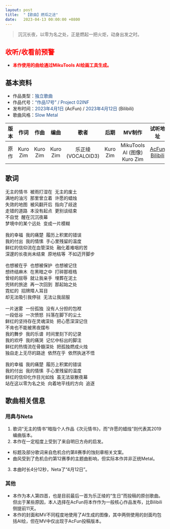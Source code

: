 ```yaml
---
layout: post
title:  "【歌曲】燃炬之途"
date:   2023-04-13 00:00:00 +0800
---
```


> 沉沉长夜，以零为名之处，正是燃起一把火炬，动身出发之时。

## <font color="#ff0000">收听/收看前预警</font>

* <font color="#ff0000"><b>本作使用的曲绘通过MikuTools AI绘画工具生成。</b></font>

## 基本资料
* 作品类型：<font color="#194987">独立歌曲</font>
* 作品代号：<font color="#194987">“作品17号” / Project 02INF</font>
* 发布时间：<font color="#194987">2023年4月1日</font> (AcFun) / <font color="#194987">2023年4月12日</font> (Bilibili)
* 歌曲风格：<font color="#194987">Slow Metal</font>

| 版本 | 作词 | 作曲 | 编曲 | 歌者 | 后期 | MV制作 | 试听地址 |
| :--: | :--: | :--: | :--: | :--: | :--: | :--: | :--: | 
| 原作 | Kuro Zim | Kuro Zim | Kuro Zim | 乐正绫 (VOCALOID3) | Kuro Zim | MikuTools AI (图像)<br>Kuro Zim | [AcFun](https://www.acfun.cn/v/ac41019965)<br>[Bilibili](https://www.bilibili.com/video/BV1fX4y1r7NB) |

## 歌词

<pre>
无主的情书 被雨打湿在 无主的废土
满地的油污 那里曾立着 许愿的蜡烛
失效的地图 被风翻开后 指向了歧途
走错的道路 本没有起点 更别谈结束
不自觉 醒在沉沉夜幕
梦境中的某个远处 变成一片模糊

我的幸福 我的痛楚 履历上积累的错误
我的付出 我的情愫 手心里残留的温度
鲜红的信仰流在血管深处 融化着难咽的苦
深邃的长夜尚未结束 原地枯等 不如迈开脚步

也想被在乎 也想被保护 也想被记住
想终结麻木 在黑暗之中 打碎那桎梏
曾经的屈辱 就让我亲手 埋葬在泥土
兜转的旅途 再一次回到 那起始之处
霓虹的 招牌障人耳目
却无法吸引我停驻 无法让我屈服

一片迷雾 一份孤独 没有人分担的包袱
一段低谷 一次愤怒 抖落在脚下的尘土
鲜红的坚持存在灵魂深处 把心愿深深记住
不肯也不能被黑夜摆布
我的舞步 我的乐谱 时间里刻下的记录
我的欢呼 我的痛哭 记忆中标出的脚注
鲜红的热情流在骨髓深处 把孤独燃成火烛
独自走上无尽的路途 依然在乎 依然执迷不悟

我的幸福 我的痛楚 履历上积累的错误
我的付出 我的情愫 手心里残留的温度
鲜红的信仰化作目光如烛 虽无法驱散夜幕
站在这以零为名之处 向着地平线的方向 追逐
</pre>

## 歌曲相关信息

### 用典与Neta

1. 歌词“无主的情书”暗指个人作品《次元情书》，而“许愿的蜡烛”则代表其2019编曲版本。
2. 本作在一定程度上受到了来自明日方舟的启发。
* 标题及部分歌词来自危机合约第8赛季的蚀刻章相关文案。
* 曲风受到了危机合约第12赛季的主题曲影响，但实际本作并非正统Metal。
3. 本曲时长4分12秒，Neta了“4月12日”。

### 其他

* 本作为本人第四首，也是目前最后一首为乐正绫的“生日”而投稿的原创歌曲。但出于某些原因，本人选择在AcFun将本作作为一般核心作品发布，比Bilibili侧提前11天。
* 本作的封面和MV不同程度地使用了AI生成的图像，其中两侧使用的封面均包括AI绘，但在MV中仅出现于AcFun投稿版本。
